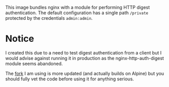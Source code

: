 This image bundles nginx with a module for performing HTTP digest authentication. The default configuration has a single path `/private` protected by the credentials `admin:admin`.

# Notice

I created this due to a need to test digest authentication from a client but I would advise against running it in production as the nginx-http-auth-digest module seems abandoned.

The [fork](https://github.com/atomx/nginx-http-auth-digest) I am using is more updated (and actually builds on Alpine) but you should fully vet the code before using it for anything serious.
